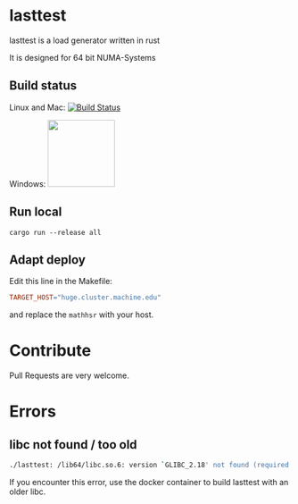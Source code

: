 # lasttest

lasttest is a load generator written in rust

It is designed for 64 bit NUMA-Systems

## Build status
Linux and Mac: [![Build Status](https://travis-ci.org/dns2utf8/lasttest.svg?branch=master)](https://travis-ci.org/dns2utf8/lasttest)

Windows: <a href="https://ci.appveyor.com/project/dns2utf8/lasttest" target="_blank"><img src="https://ci.appveyor.com/api/projects/status/github/dns2utf8/lasttest?svg=true" width="120px"></a>

## Run local

```
cargo run --release all
```

## Adapt deploy
Edit this line in the Makefile:

```Makefile
TARGET_HOST="huge.cluster.machine.edu"
```

and replace the `mathhsr` with your host.

# Contribute

Pull Requests are very welcome.

# Errors

## libc not found / too old

```bash
./lasttest: /lib64/libc.so.6: version `GLIBC_2.18' not found (required by ./lasttest)
```

If you encounter this error, use the docker container to build lasttest with an older libc.

